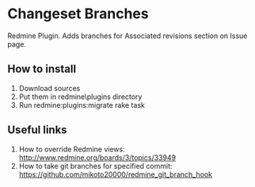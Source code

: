 # Changeset Branches
Redmine Plugin. Adds branches for Associated revisions section on Issue page.

## How to install
1. Download sources
2. Put them in redmine\plugins directory
3. Run redmine:plugins:migrate rake task

## Useful links
1. How to override Redmine views: http://www.redmine.org/boards/3/topics/33949
2. How to take git branches for specified commit: https://github.com/mikoto20000/redmine_git_branch_hook
